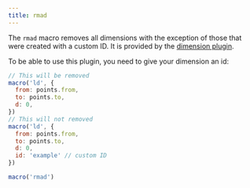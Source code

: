 ```yaml
---
title: rmad
---
```


The `rmad` macro removes all dimensions with the exception of those that were created with a custom ID.
It is provided by the [dimension plugin](/reference/plugins/dimension/).

To be able to use this plugin, you need to give your dimension an id:

```js
// This will be removed
macro('ld', {
  from: points.from,
  to: points.to,
  d: 0,
})
// This will not removed
macro('ld', {
  from: points.from,
  to: points.to,
  d: 0,
  id: 'example' // custom ID
})

macro('rmad')
```
